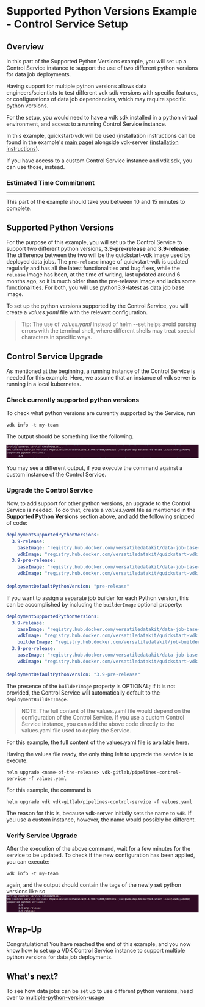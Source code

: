 # Supported Python Versions Example - Control Service Setup

Overview
--------

In this part of the Supported Python Versions example, you will set up a Control Service instance to support the
use of two different python versions for data job deployments.

Having support for multiple python versions allows data
engineers/scientists to test different vdk sdk versions with specific features, or configurations of data job
dependencies, which may require specific python versions.

For the setup, you would need to have a vdk sdk installed in a python
virtual environment, and access to a running Control Service instance.

In this example, quickstart-vdk will be used (installation instructions can be found in the example's [main page](https://github.com/vmware/versatile-data-kit/tree/main/examples/supported-python-versions-example)) alongside vdk-server ([installation instructions](https://github.com/vmware/versatile-data-kit/wiki/Installation#install-versatile-data-kit-control-service)).

If you have access to a custom Control Service instance and vdk sdk, you can use those, instead.

### Estimated Time Commitment

---
This part of the example should take you between 10 and 15 minutes to complete.

Supported Python Versions
-------------------------

For the purpose of this example, you will set up the Control Service to support two different python versions, **3.9-pre-release** and **3.9-release**. The difference between the two will be the quickstart-vdk image used by deployed data jobs. The `pre-release` image of quickstart-vdk is updated regularly and has all the latest functionalities and bug fixes, while the `release` image has been, at the time of writing, last updated around 6 months ago, so it is much older than the pre-release image and lacks some functionalities. For both, you will use python3.9-latest as data job base image.

To set up the python versions supported by the Control Service, you will create a _values.yaml_ file with the relevant configuration.

> Tip: The use of _values.yaml_ instead of helm --set helps avoid parsing errors
> with the terminal shell, where different shells may treat special characters
> in specific ways.


Control Service Upgrade
-----------------------

As mentioned at the beginning, a running instance of the Control Service is
needed for this example. Here, we assume that an instance of vdk server is running
in a local kubernetes.

### Check currently supported python versions

To check what python versions are currently supported by the Service, run

```shell
vdk info -t my-team
```

The output should be something like the following.

![vdk-info result](images/vdk_server1.png)

You may see a different output, if you execute the command against a custom instance
of the Control Service.

### Upgrade the Control Service

Now, to add support for other python versions, an upgrade to the Control Service is
needed. To do that, create a _values.yaml_ file as mentioned in the **Supported
Python Versions** section above, and add the following snipped of code:

```yaml
deploymentSupportedPythonVersions:
  3.9-release:
    baseImage: "registry.hub.docker.com/versatiledatakit/data-job-base-python-3.9:latest"
    vdkImage: "registry.hub.docker.com/versatiledatakit/quickstart-vdk:release"
  3.9-pre-release:
    baseImage: "registry.hub.docker.com/versatiledatakit/data-job-base-python-3.9:latest"
    vdkImage: "registry.hub.docker.com/versatiledatakit/quickstart-vdk:pre-release"

deploymentDefaultPythonVersion: "pre-release"
```

If you want to assign a separate job builder for each Python version, this can be accomplished by including the
`builderImage` optional property:

```yaml
deploymentSupportedPythonVersions:
  3.9-release:
    baseImage: "registry.hub.docker.com/versatiledatakit/data-job-base-python-3.9:latest"
    vdkImage: "registry.hub.docker.com/versatiledatakit/quickstart-vdk:release"
    builderImage: "registry.hub.docker.com/versatiledatakit/job-builder:release"
  3.9-pre-release:
    baseImage: "registry.hub.docker.com/versatiledatakit/data-job-base-python-3.9:latest"
    vdkImage: "registry.hub.docker.com/versatiledatakit/quickstart-vdk:pre-release"

deploymentDefaultPythonVersion: "3.9-pre-release"
```

The presence of the `builderImage` property is OPTIONAL; if it is not provided, the Control Service will automatically
default to the `deploymentBuilderImage`.

> NOTE: The full content of the values.yaml file would depend on the configuration
> of the Control Service. If you use a custom Control Service instance, you can
> add the above code directly to the values.yaml file used to deploy the Service.

For this example, the full content of the values.yaml file is available [here](https://github.com/vmware/versatile-data-kit/tree/main/examples/supported-python-versions-example/control-service-setup).

Having the values file ready, the only thing left to upgrade the service is to
execute:
```shell
helm upgrade <name-of-the-release> vdk-gitlab/pipelines-control-service -f values.yaml
```

For this example, the command is
```shell
helm upgrade vdk vdk-gitlab/pipelines-control-service -f values.yaml
```
The reason for this is, because vdk-server initially sets the name to `vdk`. If you
use a custom instance, however, the name would possibly be different.


### Verify Service Upgrade

After the execution of the above command, wait for a few minutes for the service
to be updated. To check if the new configuration has been applied, you can execute:
```shell
vdk info -t my-team
```
again, and the output should contain the tags of the newly set python versions
like so
![vdk-info result2](images/vdk_server2.png)


Wrap-Up
-------

Congratulations! You have reached the end of this example, and you now know how
to set up a VDK Control Service instance to support multiple python versions for
data job deployments.


What's next?
-----------

To see how data jobs can be set up to use different python versions, head over
to [multiple-python-version-usage](https://github.com/vmware/versatile-data-kit/tree/main/examples/supported-python-versions-example/multiple-python-version-usage)
